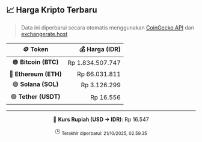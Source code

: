 

<!-- HARGA_KRIPTO -->
## 📈 Harga Kripto Terbaru

> Data ini diperbarui secara otomatis menggunakan [CoinGecko API](https://www.coingecko.com/) dan [exchangerate.host](https://exchangerate.host/)

<div align="center">

| 🪙 Token | 💰 Harga (IDR) |
|:------:|---------------:|
| 🟠 **Bitcoin (BTC)**   | Rp 1.834.507.747 |
| 🔵 **Ethereum (ETH)**  | Rp 66.031.811 |
| 🟣 **Solana (SOL)**    | Rp 3.126.299 |
| 🟢 **Tether (USDT)**   | Rp 16.556 |

---

💱 **Kurs Rupiah (USD → IDR)**: Rp 16.547

🕒 <sub>Terakhir diperbarui: 21/10/2025, 02.59.35</sub>

</div>
<!-- /HARGA_KRIPTO -->